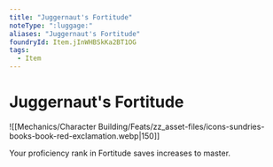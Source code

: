 ```yaml
---
title: "Juggernaut's Fortitude"
noteType: ":luggage:"
aliases: "Juggernaut's Fortitude"
foundryId: Item.jInWHBSkKa2BT1OG
tags:
  - Item
---
```


# Juggernaut's Fortitude
![[Mechanics/Character Building/Feats/zz_asset-files/icons-sundries-books-book-red-exclamation.webp|150]]

Your proficiency rank in Fortitude saves increases to master.
